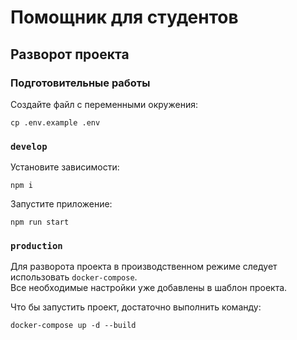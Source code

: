 # Помощник для студентов

## Разворот проекта

### Подготовительные работы

Создайте файл с переменными окружения:

 ```
 cp .env.example .env
 ```

### `develop`

Установите зависимости:

```
npm i 
```

Запустите приложение:

```
npm run start
```

### `production`

Для разворота проекта в производственном режиме следует использовать `docker-compose`. \
Все необходимые настройки уже добавлены в шаблон проекта.

Что бы запустить проект, достаточно выполнить команду:

```
docker-compose up -d --build
```